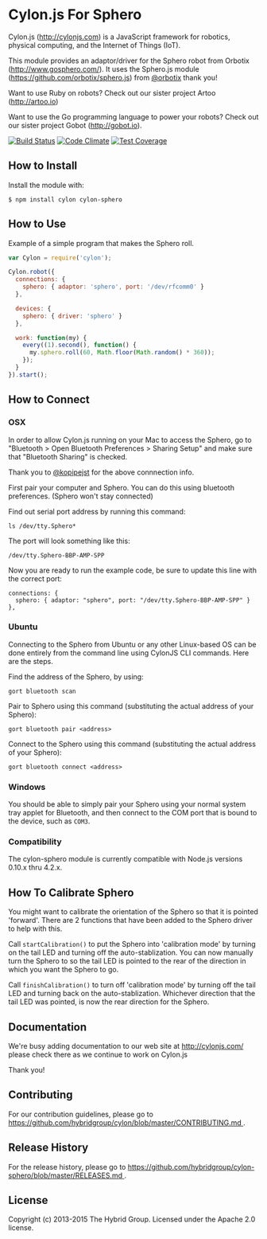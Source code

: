 # Cylon.js For Sphero

Cylon.js (http://cylonjs.com) is a JavaScript framework for robotics, physical computing, and the Internet of Things (IoT).

This module provides an adaptor/driver for the Sphero robot from Orbotix (http://www.gosphero.com/). It uses the Sphero.js module (https://github.com/orbotix/sphero.js) from [@orbotix](https://github.com/orbotix) thank you!

Want to use Ruby on robots? Check out our sister project Artoo (http://artoo.io)

Want to use the Go programming language to power your robots? Check out our sister project Gobot (http://gobot.io).

[![Build Status](https://secure.travis-ci.org/hybridgroup/cylon-sphero.png?branch=master)](http://travis-ci.org/hybridgroup/cylon-sphero) [![Code Climate](https://codeclimate.com/github/hybridgroup/cylon-sphero/badges/gpa.svg)](https://codeclimate.com/github/hybridgroup/cylon-sphero) [![Test Coverage](https://codeclimate.com/github/hybridgroup/cylon-sphero/badges/coverage.svg)](https://codeclimate.com/github/hybridgroup/cylon-sphero)

## How to Install

Install the module with:

    $ npm install cylon cylon-sphero

## How to Use

Example of a simple program that makes the Sphero roll.

```javascript
var Cylon = require('cylon');

Cylon.robot({
  connections: {
    sphero: { adaptor: 'sphero', port: '/dev/rfcomm0' }
  },

  devices: {
    sphero: { driver: 'sphero' }
  },

  work: function(my) {
    every((1).second(), function() {
      my.sphero.roll(60, Math.floor(Math.random() * 360));
    });
  }
}).start();
```

## How to Connect

### OSX

In order to allow Cylon.js running on your Mac to access the Sphero, go to "Bluetooth > Open Bluetooth Preferences > Sharing Setup" and make sure that "Bluetooth Sharing" is checked.

Thank you to [@kopipejst](https://github.com/kopipejst) for the above connnection info.

First pair your computer and Sphero. You can do this using bluetooth preferences. (Sphero won't stay connected)

Find out serial port address by running this command:

    ls /dev/tty.Sphero*

The port will look something like this:

    /dev/tty.Sphero-BBP-AMP-SPP

Now you are ready to run the example code, be sure to update this line with the correct port:

    connections: {
      sphero: { adaptor: "sphero", port: "/dev/tty.Sphero-BBP-AMP-SPP" }
    },

### Ubuntu

Connecting to the Sphero from Ubuntu or any other Linux-based OS can be done entirely from the command line
using CylonJS CLI commands. Here are the steps.

Find the address of the Sphero, by using:

    gort bluetooth scan

Pair to Sphero using this command (substituting the actual address of your Sphero):

    gort bluetooth pair <address>

Connect to the Sphero using this command (substituting the actual address of your Sphero):

    gort bluetooth connect <address>

### Windows

You should be able to simply pair your Sphero using your normal system tray applet for Bluetooth, and then connect to the COM port that is bound to the device, such as `COM3`.

### Compatibility

The cylon-sphero module is currently compatible with Node.js versions 0.10.x thru 4.2.x.

## How To Calibrate Sphero

You might want to calibrate the orientation of the Sphero so that it is pointed 'forward'. There are 2 functions that have been added to the Sphero driver to help with this.

Call `startCalibration()` to put the Sphero into 'calibration mode' by turning on the tail LED and turning off the auto-stablization. You can now manually turn the Sphero to so the tail LED is pointed to the rear of the direction in which you want the Sphero to go.

Call `finishCalibration()` to turn off 'calibration mode' by turning off the tail LED and turning back on the auto-stablization. Whichever direction that the tail LED was pointed, is now the rear direction for the Sphero.

## Documentation

We're busy adding documentation to our web site at http://cylonjs.com/ please check there as we continue to work on Cylon.js

Thank you!

## Contributing

For our contribution guidelines, please go to [https://github.com/hybridgroup/cylon/blob/master/CONTRIBUTING.md
](https://github.com/hybridgroup/cylon/blob/master/CONTRIBUTING.md
).

## Release History

For the release history, please go to [https://github.com/hybridgroup/cylon-sphero/blob/master/RELEASES.md
](https://github.com/hybridgroup/cylon-sphero/blob/master/RELEASES.md
).

## License
Copyright (c) 2013-2015 The Hybrid Group. Licensed under the Apache 2.0 license.

